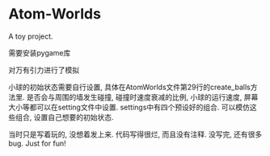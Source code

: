 # Atom-Worlds
A toy project.

需要安装pygame库

对万有引力进行了模拟

小球的初始状态需要自行设置, 具体在AtomWorlds文件第29行的create_balls方法里. 是否会与周围的墙发生碰撞, 碰撞时速度衰减的比例, 小球的运行速度, 屏幕大小等都可以在setting文件中设置. 
settings中有四个预设好的组合. 可以模仿这些组合, 设置自己想要的初始状态. 

当时只是写着玩的, 没想着发上来. 代码写得很烂, 而且没有注释. 没写完, 还有很多bug. Just for fun!
